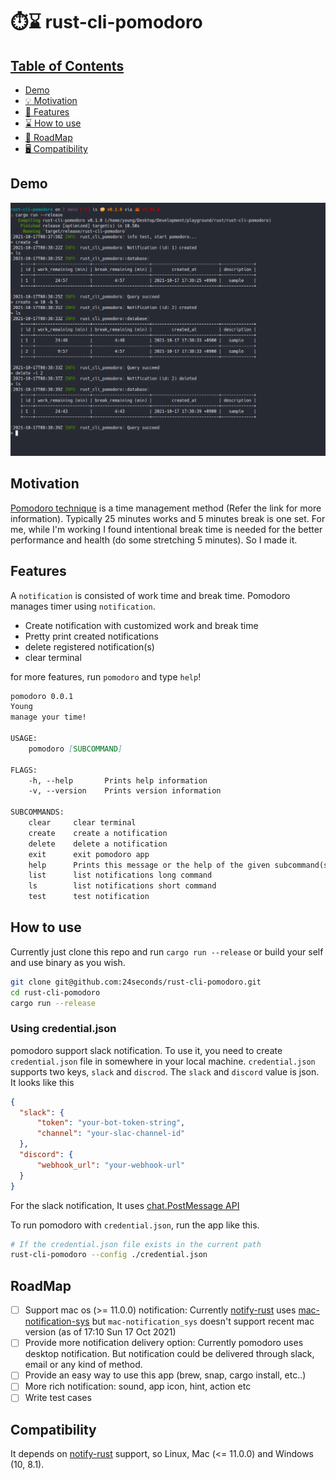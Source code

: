 # ⏱️⌛ rust-cli-pomodoro

## [Table of Contents](#table-of-Contents)
- [Demo](#demo)
- [💡 Motivation](#motivation)
- [📜 Features](#features)
- [⌛ How to use](#how-to-use)
- [🚧 RoadMap](#roadmap)
- [🖥️ Compatibility](#compatibility)


## Demo

<img src="assets/pomodoro_demo.png" />



## Motivation

[Pomodoro technique](https://en.wikipedia.org/wiki/Pomodoro_Technique) is a time management method (Refer the link for more information). Typically 25 minutes works and 5 minutes break is one set.
For me, while I'm working I found intentional break time is needed for the better performance and health (do some stretching 5 minutes). So I made it.


## Features

A `notification` is consisted of work time and break time. Pomodoro manages timer using `notification`.

- Create notification with customized work and break time
- Pretty print created notifications
- delete registered notification(s)
- clear terminal

for more features, run `pomodoro` and type `help`!


```md
pomodoro 0.0.1
Young
manage your time!

USAGE:
    pomodoro [SUBCOMMAND]

FLAGS:
    -h, --help       Prints help information
    -v, --version    Prints version information

SUBCOMMANDS:
    clear     clear terminal
    create    create a notification
    delete    delete a notification
    exit      exit pomodoro app
    help      Prints this message or the help of the given subcommand(s)
    list      list notifications long command
    ls        list notifications short command
    test      test notification
```


## How to use

Currently just clone this repo and run `cargo run --release` or build your self and use binary as you wish.

```sh
git clone git@github.com:24seconds/rust-cli-pomodoro.git
cd rust-cli-pomodoro
cargo run --release
```

### Using credential.json
pomodoro support slack notification.
To use it, you need to create `credential.json` file in somewhere in your local machine. `credential.json` supports two keys, `slack` and `discrod`.
The `slack` and `discord` value is json. It looks like this

```json
{
  "slack": {
      "token": "your-bot-token-string",
      "channel": "your-slac-channel-id"
  },
  "discord": {
      "webhook_url": "your-webhook-url"
  }
}
```

For the slack notification, It uses [chat.PostMessage API](https://api.slack.com/methods/chat.postMessage)

To run pomodoro with `credential.json`, run the app like this.
```sh
# If the credential.json file exists in the current path
rust-cli-pomodoro --config ./credential.json
```


## RoadMap

- [ ] Support mac os (>= 11.0.0) notification: Currently [notify-rust](https://github.com/hoodie/notify-rust) uses [mac-notification-sys](https://github.com/h4llow3En/mac-notification-sys) but `mac-notification_sys` doesn't support recent mac version (as of 17:10 Sun 17 Oct 2021)
- [ ] Provide more notification delivery option: Currently pomodoro uses desktop notification. But notification could be delivered through slack, email or any kind of method.
- [ ] Provide an easy way to use this app (brew, snap, cargo install, etc..)
- [ ] More rich notification: sound, app icon, hint, action etc
- [ ] Write test cases 

## Compatibility

It depends on [notify-rust](https://github.com/hoodie/notify-rust) support, so Linux, Mac (<= 11.0.0) and Windows (10, 8.1).
